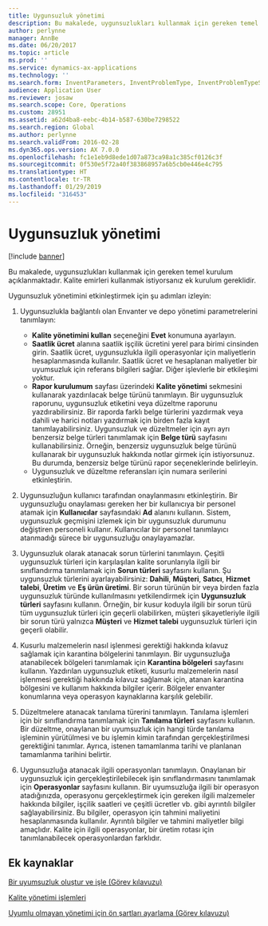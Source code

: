 ```yaml
---
title: Uygunsuzluk yönetimi
description: Bu makalede, uygunsuzlukları kullanmak için gereken temel kurulum açıklanmaktadır. Kalite emirleri kullanmak istiyorsanız ek kurulum gereklidir.
author: perlynne
manager: AnnBe
ms.date: 06/20/2017
ms.topic: article
ms.prod: ''
ms.service: dynamics-ax-applications
ms.technology: ''
ms.search.form: InventParameters, InventProblemType, InventProblemTypeSetup, InventQuarantineZone, InventTestDiagnosticType, InventTestReportSetup, SysUserManagement
audience: Application User
ms.reviewer: josaw
ms.search.scope: Core, Operations
ms.custom: 28951
ms.assetid: a62d4ba8-eebc-4b14-b587-630be7298522
ms.search.region: Global
ms.author: perlynne
ms.search.validFrom: 2016-02-28
ms.dyn365.ops.version: AX 7.0.0
ms.openlocfilehash: fc1e1eb9d8ede1d07a873ca98a1c385cf0126c3f
ms.sourcegitcommit: 0f530e5f72a40f383868957a6b5cb0e446e4c795
ms.translationtype: HT
ms.contentlocale: tr-TR
ms.lasthandoff: 01/29/2019
ms.locfileid: "316453"
---
```

# <a name="nonconformance-management"></a>Uygunsuzluk yönetimi

[!include [banner](../includes/banner.md)]

Bu makalede, uygunsuzlukları kullanmak için gereken temel kurulum açıklanmaktadır. Kalite emirleri kullanmak istiyorsanız ek kurulum gereklidir.

Uygunsuzluk yönetimini etkinleştirmek için şu adımları izleyin:

1.  Uygunsuzlukla bağlantılı olan Envanter ve depo yönetimi parametrelerini tanımlayın:
    -   **Kalite yönetimini kullan** seçeneğini **Evet** konumuna ayarlayın.
    -   **Saatlik ücret** alanına saatlik işçilik ücretini yerel para birimi cinsinden girin. Saatlik ücret, uygunsuzlukla ilgili operasyonlar için maliyetlerin hesaplanmasında kullanılır. Saatlik ücret ve hesaplanan maliyetler bir uyumsuzluk için referans bilgileri sağlar. Diğer işlevlerle bir etkileşimi yoktur.
    -   **Rapor kurulumum** sayfası üzerindeki **Kalite yönetimi** sekmesini kullanarak yazdırılacak belge türünü tanımlayın. Bir uygunsuzluk raporunu, uygunsuzluk etiketini veya düzeltme raporunu yazdırabilirsiniz. Bir raporda farklı belge türlerini yazdırmak veya dahili ve harici notları yazdırmak için birden fazla kayıt tanımlayabilirsiniz. Uygunsuzluk ve düzeltmeler için ayrı ayrı benzersiz belge türleri tanımlamak için **Belge türü** sayfasını kullanabilirsiniz. Örneğin, benzersiz uygunsuzluk belge türünü kullanarak bir uygunsuzluk hakkında notlar girmek için istiyorsunuz. Bu durumda, benzersiz belge türünü rapor seçeneklerinde belirleyin.
    -   Uygunsuzluk ve düzeltme referansları için numara serilerini etkinleştirin.

2.  Uygunsuzluğun kullanıcı tarafından onaylanmasını etkinleştirin. Bir uygunsuzluğu onaylaması gereken her bir kullanıcıya bir personel atamak için **Kullanıcılar** sayfasındaki **Ad** alanını kullanın. Sistem, uygunsuzluk geçmişini izlemek için bir uygunsuzluk durumunu değiştiren personeli kullanır. Kullanıcılar bir personel tanımlayıcı atanmadığı sürece bir uygunsuzluğu onaylayamazlar.
3.  Uygunsuzluk olarak atanacak sorun türlerini tanımlayın. Çeşitli uygunsuzluk türleri için karşılaşılan kalite sorunlarıyla ilgili bir sınıflandırma tanımlamak için **Sorun türleri** sayfasını kullanın. Şu uygunsuzluk türlerini ayarlayabilirsiniz: **Dahili**, **Müşteri**, **Satıcı**, **Hizmet talebi**, **Üretim** ve **Eş ürün üretimi**. Bir sorun türünün bir veya birden fazla uygunsuzluk türünde kullanılmasını yetkilendirmek için **Uygunsuzluk türleri** sayfasını kullanın. Örneğin, bir kusur koduyla ilgili bir sorun türü tüm uygunsuzluk türleri için geçerli olabilirken, müşteri şikayetleriyle ilgili bir sorun türü yalnızca **Müşteri** ve **Hizmet talebi** uygunsuzluk türleri için geçerli olabilir.
4.  Kusurlu malzemelerin nasıl işlenmesi gerektiği hakkında kılavuz sağlamak için karantina bölgelerini tanımlayın. Bir uygunsuzluğa atanabilecek bölgeleri tanımlamak için **Karantina bölgeleri** sayfasını kullanın. Yazdırılan uygunsuzluk etiketi, kusurlu malzemelerin nasıl işlenmesi gerektiği hakkında kılavuz sağlamak için, atanan karantina bölgesini ve kullanım hakkında bilgiler içerir. Bölgeler envanter konumlarına veya operasyon kaynaklarına karşılık gelebilir.
5.  Düzeltmelere atanacak tanılama türerini tanımlayın. Tanılama işlemleri için bir sınıflandırma tanımlamak için **Tanılama türleri** sayfasını kullanın. Bir düzeltme, onaylanan bir uyumsuzluk için hangi türde tanılama işleminin yürütülmesi ve bu işlemin kimin tarafından gerçekleştirilmesi gerektiğini tanımlar. Ayrıca, istenen tamamlanma tarihi ve planlanan tamamlanma tarihini belirtir.
6.  Uygunsuzluğa atanacak ilgili operasyonları tanımlayın. Onaylanan bir uygunsuzluk için gerçekleştirilebilecek işin sınıflandırmasını tanımlamak için **Operasyonlar** sayfasını kullanın. Bir uyumsuzluğa ilgili bir operasyon atadığınızda, operasyonu gerçekleştirmek için gereken ilgili malzemeler hakkında bilgiler, işçilik saatleri ve çeşitli ücretler vb. gibi ayrıntılı bilgiler sağlayabilirsiniz. Bu bilgiler, operasyon için tahmini maliyetini hesaplanmasında kullanılır. Ayrıntılı bilgiler ve tahmini maliyetler bilgi amaçlıdır. Kalite için ilgili operasyonlar, bir üretim rotası için tanımlanabilecek operasyonlardan farklıdır.


<a name="additional-resources"></a>Ek kaynaklar
--------

[Bir uyumsuzluk oluştur ve işle (Görev kılavuzu)](tasks/create-process-non-conformance.md)

[Kalite yönetimi işlemleri](quality-management-processes.md)

[Uyumlu olmayan yönetimi için ön şartları ayarlama (Görev kılavuzu)](tasks/set-up-prerequisites-nonconformance-management.md)
